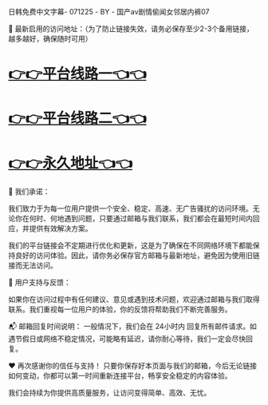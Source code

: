 日韩免费中文字幕- 071225 - BY - 国产av剧情偷闻女邻居内裤07

🌟 最新启用的访问地址：（为了防止链接失效，请务必保存至少2-3个备用链接，越多越好，确保随时可用）

# [👉👉平台线路一👈👈](https://za52.run)

# [👉👉平台线路二👈👈](https://za53.run)

# [👉👉永久地址👈👈](https://za51.run)


📣 我们承诺：

我们致力于为每一位用户提供一个安全、稳定、高速、无广告骚扰的访问环境。无论你在何时、何地遇到问题，只要通过邮箱与我们联系，我们都会在最短时间内回应，并提供有效解决方案。

我们的平台链接会不定期进行优化和更新，这是为了确保在不同网络环境下都能保持良好的访问体验。因此，请你务必保存官方邮箱与最新地址，避免因为使用旧链接而无法访问。

🤝 用户支持与反馈：

如果你在访问过程中有任何建议、意见或遇到技术问题，欢迎通过邮箱与我们取得联系。我们重视每一位用户的体验，你的反馈将帮助我们不断完善服务。

📬 邮箱回复时间说明：
一般情况下，我们会在 24小时内 回复所有邮件请求。如遇节假日或网络不稳定情况，可能略有延迟，请你耐心等待，我们一定会尽快回复。

❤️ 再次感谢你的信任与支持！
只要你保存好本页面与我们的邮箱，今后无论链接如何变动，你都可以第一时间重新连接平台，畅享安全稳定的内容体验。

我们会持续为你提供高质量服务，让访问变得简单、高效、无忧。

